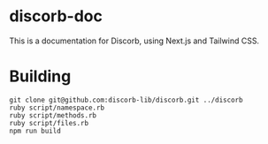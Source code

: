 # discorb-doc

This is a documentation for Discorb, using Next.js and Tailwind CSS.

# Building

```
git clone git@github.com:discorb-lib/discorb.git ../discorb
ruby script/namespace.rb
ruby script/methods.rb
ruby script/files.rb
npm run build
```

